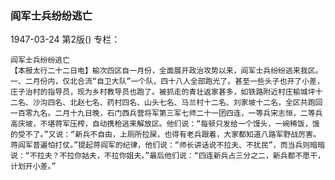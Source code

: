 ### 阎军士兵纷纷逃亡

1947-03-24
第2版()
专栏：

    阎军士兵纷纷逃亡
    【本报太行二十二日电】榆次四区自一月份，全面展开政治攻势以来，阎军士兵纷纷逃来我区。一、二月份内，仅北合流“自卫大队”一个队，四十八人全部跑光了。甚至一些头子也开了小差，庄子治村的指导员，现为乡村教导员也跑了。被抓走的青壮返家甚多，如铁路附近村庄榆城坪十二名、沙沟四名、北赵七名、药村四名、山头七名、马兰村十二名、刘家坡十二名，全区共跑回一百零九名。二月十九日晚，石门西兵营将军第三军七师二十一团四连，一等兵宋志恒，二等兵高庆坡，不堪蒋军压榨，自动携枪逃来解放区。他们说：“每顿只发给一个馒头，一碗稀饭，饿的受不了。”又说：“新兵不自由，上厕所拉屎，也得有老兵跟着，大家都知道八路军野战厉害。蒋阎军普遍怕打仗。”提起蒋阎军的纪律，他们说：“师长讲话说不拉夫、不扰民”，而当兵则暗暗说：“不拉夫？不拉你姑夫，不拉你姐夫。”最后他们说：“四连新兵占三分之二，新兵都不愿干，计划开小差。”
